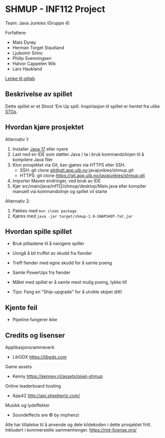 # SHMUP - INF112 Project

Team: Java Junkies (Gruppe 4) 

Forfattere: 
- Mats Dyrøy 
- Herman Torget Stautland
- Ljubomir Simic
- Philip Svenningsen
- Halvor Cappelen Wik
- Lars Haukland

[Lenke til gitlab](https://git.app.uib.no/javajunkies/shmup)

## Beskrivelse av spillet
Dette spillet er et Shoot ’Em Up spill. Inspiriasjon til spillet er hentet fra ulike [STGs](https://en.wikipedia.org/wiki/Shoot_%27em_up). 

## Hvordan kjøre prosjektet
Alternativ 1:
1. Installer [Java 17](https://www.oracle.com/java/technologies/javase-downloads.html) eller nyere
2. Last ned en IDE som støtter Java / ta i bruk kommandolinjen til å kompilere Java filer
3. Klon prosjektet via Git, kan gjøres via HTTPS eller SSH. 
    - SSH: git clone git@git.app.uib.no:javajunkies/shmup.git
    - HTTPS: git clone https://git.app.uib.no/javajunkies/shmup.git 
4. Importer Maven endringer, ved bruk av IDE
5. Kjør src/main/java/inf112/shmup/desktop/Main.java eller kompiler manuelt via kommandolinje og spillet vil starte

Alternativ 2:
1. Pakkes med `mvn clean package`
2. Kjøres med `java -jar target/shmup-1.0-SNAPSHOT-fat.jar`

## Hvordan spille spillet
- Bruk piltastene til å navigere spiller
- Unngå å bli truffet av skudd fra fiender
- Treff fiender med egne skudd for å samle poeng
- Samle PowerUps fra fiender 
- Målet med spillet er å samle mest mulig poeng, lykke til! 

- Tips: Fang en "Ship-upgrade" for å utvikle skipet ditt! 

## Kjente feil
* Pipeline fungerer ikke

## Credits og lisenser
Applikasjonsrammeverk 
- LibGDX https://libgdx.com

Game assets
- Kenny https://kenney.nl/assets/pixel-shmup 

Online leaderboard hosting
- App42 http://api.shephertz.com/

Musikk og lydeffekter
- Soundeffects are © by imphenzi

Alle har tillatelse til å anvende og dele kildekoden i dette prosjektet fritt. Inkludert i kommersielle sammenhenger.  https://mit-license.org/ 
